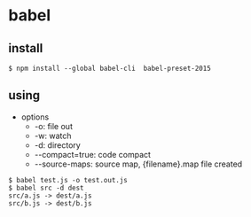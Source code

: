 # babel
## install
```
$ npm install --global babel-cli  babel-preset-2015
```
## using
- options
    - -o: file out
    - -w: watch
    - -d: directory
    - --compact=true: code compact
    - --source-maps: source map, {filename}.map file created
```
$ babel test.js -o test.out.js
$ babel src -d dest
src/a.js -> dest/a.js
src/b.js -> dest/b.js
```